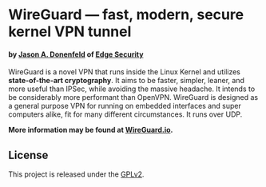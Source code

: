 # WireGuard &mdash; fast, modern, secure kernel VPN tunnel
#### by [Jason A. Donenfeld](mailto:Jason@zx2c4.com) of [Edge Security](https://www.edgesecurity.com/)

WireGuard is a novel VPN that runs inside the Linux Kernel and utilizes **state-of-the-art cryptography**. It aims to be faster, simpler, leaner, and more useful than IPSec, while avoiding the massive headache. It intends to be considerably more performant than OpenVPN. WireGuard is designed as a general purpose VPN for running on embedded interfaces and super computers alike, fit for many different circumstances. It runs over UDP.

**More information may be found at [WireGuard.io](https://www.wireguard.io/).**

## License

This project is released under the [GPLv2](COPYING).
